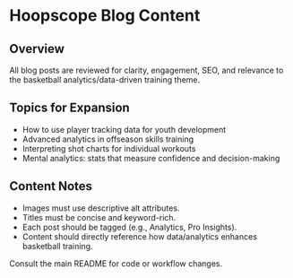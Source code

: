 # Hoopscope Blog Content

## Overview
All blog posts are reviewed for clarity, engagement, SEO, and relevance to the basketball analytics/data-driven training theme.

## Topics for Expansion
- How to use player tracking data for youth development
- Advanced analytics in offseason skills training
- Interpreting shot charts for individual workouts
- Mental analytics: stats that measure confidence and decision-making

## Content Notes
- Images must use descriptive alt attributes.
- Titles must be concise and keyword-rich.
- Each post should be tagged (e.g., Analytics, Pro Insights).
- Content should directly reference how data/analytics enhances basketball training.

Consult the main README for code or workflow changes.

